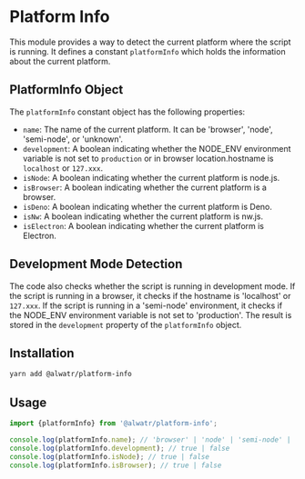 # Platform Info

This module provides a way to detect the current platform where the script is running. It defines a constant `platformInfo` which holds the information about the current platform.

## PlatformInfo Object

The `platformInfo` constant object has the following properties:

- `name`: The name of the current platform. It can be 'browser', 'node', 'semi-node', or 'unknown'.
- `development`: A boolean indicating whether the NODE_ENV environment variable is not set to `production` or in browser location.hostname is `localhost` or `127.xxx`.
- `isNode`: A boolean indicating whether the current platform is node.js.
- `isBrowser`: A boolean indicating whether the current platform is a browser.
- `isDeno`: A boolean indicating whether the current platform is Deno.
- `isNw`: A boolean indicating whether the current platform is nw.js.
- `isElectron`: A boolean indicating whether the current platform is Electron.

## Development Mode Detection

The code also checks whether the script is running in development mode. If the script is running in a browser, it checks if the hostname is 'localhost' or `127.xxx`. If the script is running in a 'semi-node' environment, it checks if the NODE_ENV environment variable is not set to 'production'. The result is stored in the `development` property of the `platformInfo` object.

## Installation

```bash
yarn add @alwatr/platform-info
```

## Usage

```typescript
import {platformInfo} from '@alwatr/platform-info';

console.log(platformInfo.name); // 'browser' | 'node' | 'semi-node' | 'unknown'
console.log(platformInfo.development); // true | false
console.log(platformInfo.isNode); // true | false
console.log(platformInfo.isBrowser); // true | false
```
